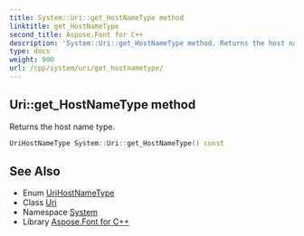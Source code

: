```yaml
---
title: System::Uri::get_HostNameType method
linktitle: get_HostNameType
second_title: Aspose.Font for C++
description: 'System::Uri::get_HostNameType method. Returns the host name type in C++.'
type: docs
weight: 900
url: /cpp/system/uri/get_hostnametype/
---
```

## Uri::get_HostNameType method


Returns the host name type.

```cpp
UriHostNameType System::Uri::get_HostNameType() const
```

## See Also

* Enum [UriHostNameType](../../urihostnametype/)
* Class [Uri](../)
* Namespace [System](../../)
* Library [Aspose.Font for C++](../../../)
